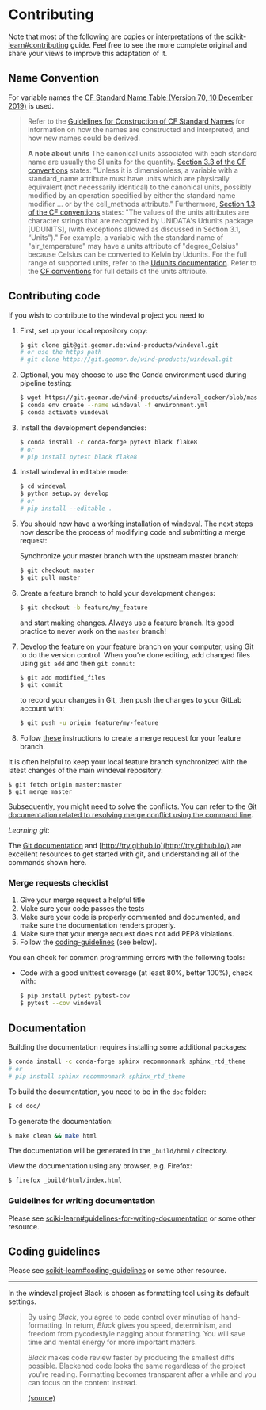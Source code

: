 # Contributing

Note that most of the following are copies or interpretations of the [scikit-learn#contributing](https://scikit-learn.org/dev/developers/contributing.html#contributing) guide. Feel free to see the more complete original and share your views to improve this adaptation of it.

## Name Convention

For variable names the [CF Standard Name Table (Version 70, 10 December 2019)](http://cfconventions.org/Data/cf-standard-names/70/build/cf-standard-name-table.html) is used.

> Refer to the [Guidelines for Construction of CF Standard Names](http://cfconventions.org/Data/cf-standard-names/docs/guidelines.html) for information on how the names are constructed and interpreted, and how new names could be derived.
>
> **A note about units**
> The canonical units associated with each standard name are usually the SI units for the quantity. [Section 3.3 of the CF conventions](http://cfconventions.org/cf-conventions/cf-conventions.html#standard-name) states: "Unless it is dimensionless, a variable with a standard_name attribute must have units which are physically equivalent (not necessarily identical) to the canonical units, possibly modified by an operation specified by either the standard name modifier ... or by the cell_methods attribute." Furthermore, [Section 1.3 of the CF conventions](http://cfconventions.org/cf-conventions/cf-conventions.html#_overview) states: "The values of the units attributes are character strings that are recognized by UNIDATA's Udunits package [UDUNITS], (with exceptions allowed as discussed in Section 3.1, “Units”)." For example, a variable with the standard name of "air_temperature" may have a units attribute of "degree_Celsius" because Celsius can be converted to Kelvin by Udunits. For the full range of supported units, refer to the [Udunits documentation](https://www.unidata.ucar.edu/software/udunits/udunits-current/doc/udunits/udunits2.html#Database). Refer to the [CF conventions](http://cfconventions.org/cf-conventions/cf-conventions.html) for full details of the units attribute.

## Contributing code

If you wish to contribute to the windeval project you need to

1. First, set up your local repository copy:
    ```bash
    $ git clone git@git.geomar.de:wind-products/windeval.git
    # or use the https path
    # git clone https://git.geomar.de/wind-products/windeval.git
    ```
    
2. Optional, you may choose to use the Conda environment used during pipeline testing:

    ```bash
    $ wget https://git.geomar.de/wind-products/windeval_docker/blob/master/environment.yml
    $ conda env create --name windeval -f environment.yml
    $ conda activate windeval
    ```

3. Install the development dependencies:

    ```bash
    $ conda install -c conda-forge pytest black flake8
    # or
    # pip install pytest black flake8
    ```

4. Install windeval in editable mode:

    ```bash
    $ cd windeval
    $ python setup.py develop
    # or
    # pip install --editable .
    ```

5. You should now have a working installation of windeval. The next steps now describe the process of modifying code and submitting a merge request:

    Synchronize your master branch with the upstream master branch:

    ```bash
    $ git checkout master
    $ git pull master
    ```

6. Create a feature branch to hold your development changes:

    ```bash
    $ git checkout -b feature/my_feature
    ```

    and start making changes. Always use a feature branch. It’s good practice to never work on the `master` branch!

7. Develop the feature on your feature branch on your computer, using Git to do the version control. When you’re done editing, add changed files using `git add` and then `git commit`:

    ```bash
    $ git add modified_files
    $ git commit
    ```

    to record your changes in Git, then push the changes to your GitLab account with:

    ```bash
    $ git push -u origin feature/my-feature
    ```

8. Follow [these](https://docs.gitlab.com/ee/gitlab-basics/add-merge-request.html) instructions to create a merge request for your feature branch.

It is often helpful to keep your local feature branch synchronized with the latest changes of the main windeval repository:

```
$ git fetch origin master:master
$ git merge master
```

Subsequently, you might need to solve the conflicts. You can refer to the [Git documentation related to resolving merge conflict using the command line](https://help.github.com/articles/resolving-a-merge-conflict-using-the-command-line/).

*Learning git*:

The [Git documentation](https://git-scm.com/documentation) and [http://try.github.io](http://try.github.io/) are excellent resources to get started with git, and understanding all of the commands shown here.

### Merge requests checklist

1. Give your merge request a helpful title
2. Make sure your code passes the tests
3. Make sure your code is properly commented and documented, and make sure the documentation renders properly.
4. Make sure that your merge request does not add PEP8 violations.
5. Follow the [coding-guidelines](#coding-guidelines) (see below).

You can check for common programming errors with the following tools:

+ Code with a good unittest coverage (at least 80%, better 100%), check with:

   ```bash
   $ pip install pytest pytest-cov
   $ pytest --cov windeval
   ```

## Documentation

Building the documentation requires installing some additional packages:

```bash
$ conda install -c conda-forge sphinx recommonmark sphinx_rtd_theme
# or
# pip install sphinx recommonmark sphinx_rtd_theme
```

To build the documentation, you need to be in the `doc` folder:

```bash
$ cd doc/
```

To generate the documentation:

```bash
$ make clean && make html
```

The documentation will be generated in the `_build/html/` directory.

View the documentation using any browser, e.g. Firefox:

```bash
$ firefox _build/html/index.html
```

### Guidelines for writing documentation

Please see [sciki-learn#guidelines-for-writing-documentation](https://scikit-learn.org/dev/developers/contributing.html#guidelines-for-writing-documentation) or some other resource.

## Coding guidelines

Please see [scikit-learn#coding-guidelines](https://scikit-learn.org/dev/developers/contributing.html#coding-guidelines) or some other resource.

---

In the windeval project Black is chosen as formatting tool using its default settings.

> By using _Black_, you agree to cede control over minutiae of hand-formatting. In return, _Black_ gives you speed, determinism, and freedom from pycodestyle nagging about formatting. You will save time and mental energy for more important matters.
>
> _Black_ makes code review faster by producing the smallest diffs possible. Blackened code looks the same regardless of the project you're reading. Formatting becomes transparent after a while and you can focus on the content instead.
>
> [(source)](https://black.readthedocs.io/en/stable/)

